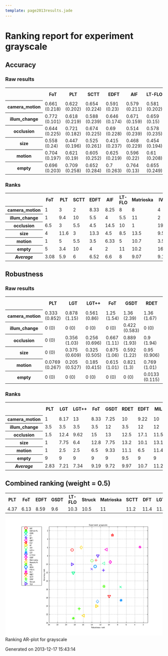 ```yaml
---
template: page2013results.jade
---
```

<div class='results'>
<h1 class="caption">Ranking report for experiment grayscale</h1>
<h2>Accuracy</h2>
<h3>Raw results</h3>
<div class="table"><table>
<tr><th>&nbsp;</th><th>FoT</th><th>PLT</th><th>SCTT</th><th>EDFT</th><th>AIF</th><th>LT-FLO</th><th>Matrioska</th><th>IVT</th><th>GSDT</th><th>Struck</th><th>TLD</th><th>ORIA</th><th>PJS-S</th><th>DFT</th><th>CCMS</th><th>MIL</th><th>LGT++</th><th>RDET</th><th>LGT</th><th>CT</th><th>HT</th><th>STMT</th><th>Meanshift</th><th>CACTuS-FL</th></tr>
<tr><th>camera_motion</th><td>0.661 (0.218)</td><td>0.622 (0.202)</td><td>0.654 (0.224)</td><td>0.591 (0.23)</td><td>0.579 (0.211)</td><td>0.581 (0.202)</td><td>0.588 (0.21)</td><td>0.62 (0.246)</td><td>0.613 (0.172)</td><td>0.584 (0.226)</td><td>0.542 (0.199)</td><td>0.539 (0.279)</td><td>0.536 (0.216)</td><td>0.524 (0.262)</td><td>0.517 (0.215)</td><td>0.528 (0.193)</td><td>0.494 (0.193)</td><td>0.499 (0.179)</td><td>0.45 (0.18)</td><td>0.475 (0.156)</td><td>0.444 (0.198)</td><td>0.417 (0.255)</td><td>0.413 (0.222)</td><td>0.394 (0.204)</td></tr>
<tr><th>illum_change</th><td>0.772 (0.101)</td><td>0.618 (0.219)</td><td>0.588 (0.239)</td><td>0.646 (0.174)</td><td>0.671 (0.159)</td><td>0.659 (0.15)</td><td>0.596 (0.177)</td><td>0.715 (0.153)</td><td>0.603 (0.159)</td><td>0.608 (0.219)</td><td>0.583 (0.158)</td><td>0.677 (0.205)</td><td>0.445 (0.217)</td><td>0.593 (0.193)</td><td>0.454 (0.235)</td><td>0.447 (0.15)</td><td>0.456 (0.152)</td><td>0.468 (0.129)</td><td>0.401 (0.16)</td><td>0.427 (0.145)</td><td>0.513 (0.207)</td><td>0.234 (0.214)</td><td>0.259 (0.216)</td><td>0.414 (0.192)</td></tr>
<tr><th>occlusion</th><td>0.644 (0.225)</td><td>0.721 (0.182)</td><td>0.674 (0.225)</td><td>0.69 (0.228)</td><td>0.514 (0.239)</td><td>0.578 (0.235)</td><td>0.741 (0.189)</td><td>0.473 (0.199)</td><td>0.607 (0.146)</td><td>0.722 (0.168)</td><td>0.652 (0.215)</td><td>0.419 (0.312)</td><td>0.595 (0.171)</td><td>0.612 (0.265)</td><td>0.549 (0.187)</td><td>0.546 (0.153)</td><td>0.447 (0.152)</td><td>0.492 (0.133)</td><td>0.466 (0.15)</td><td>0.517 (0.114)</td><td>0.426 (0.171)</td><td>0.434 (0.249)</td><td>0.337 (0.164)</td><td>0.357 (0.168)</td></tr>
<tr><th>size</th><td>0.558 (0.24)</td><td>0.447 (0.196)</td><td>0.525 (0.261)</td><td>0.415 (0.237)</td><td>0.468 (0.229)</td><td>0.454 (0.194)</td><td>0.417 (0.218)</td><td>0.424 (0.228)</td><td>0.462 (0.189)</td><td>0.404 (0.227)</td><td>0.552 (0.211)</td><td>0.42 (0.228)</td><td>0.409 (0.189)</td><td>0.362 (0.221)</td><td>0.482 (0.2)</td><td>0.407 (0.208)</td><td>0.416 (0.197)</td><td>0.39 (0.19)</td><td>0.364 (0.192)</td><td>0.356 (0.163)</td><td>0.334 (0.192)</td><td>0.459 (0.199)</td><td>0.359 (0.18)</td><td>0.318 (0.226)</td></tr>
<tr><th>motion</th><td>0.704 (0.197)</td><td>0.621 (0.19)</td><td>0.605 (0.252)</td><td>0.625 (0.219)</td><td>0.596 (0.22)</td><td>0.61 (0.208)</td><td>0.572 (0.205)</td><td>0.627 (0.242)</td><td>0.605 (0.165)</td><td>0.542 (0.244)</td><td>0.549 (0.202)</td><td>0.56 (0.271)</td><td>0.543 (0.227)</td><td>0.54 (0.27)</td><td>0.529 (0.211)</td><td>0.496 (0.184)</td><td>0.57 (0.167)</td><td>0.498 (0.166)</td><td>0.504 (0.168)</td><td>0.449 (0.151)</td><td>0.505 (0.169)</td><td>0.328 (0.224)</td><td>0.377 (0.262)</td><td>0.398 (0.221)</td></tr>
<tr><th>empty</th><td>0.696 (0.203)</td><td>0.709 (0.258)</td><td>0.652 (0.284)</td><td>0.7 (0.263)</td><td>0.764 (0.13)</td><td>0.655 (0.249)</td><td>0.642 (0.29)</td><td>0.56 (0.234)</td><td>0.627 (0.213)</td><td>0.607 (0.296)</td><td>0.602 (0.265)</td><td>0.613 (0.198)</td><td>0.712 (0.156)</td><td>0.706 (0.258)</td><td>0.692 (0.247)</td><td>0.544 (0.21)</td><td>0.631 (0.0853)</td><td>0.526 (0.188)</td><td>0.562 (0.151)</td><td>0.433 (0.127)</td><td>0.435 (0.276)</td><td>0.425 (0.336)</td><td>0.397 (0.241)</td><td>0.303 (0.0925)</td></tr>
</table>
</div><h3>Ranks</h3>
<div class="table"><table>
<tr><th>&nbsp;</th><th>FoT</th><th>PLT</th><th>SCTT</th><th>EDFT</th><th>AIF</th><th>LT-FLO</th><th>Matrioska</th><th>IVT</th><th>GSDT</th><th>Struck</th><th>TLD</th><th>ORIA</th><th>PJS-S</th><th>DFT</th><th>CCMS</th><th>MIL</th><th>LGT++</th><th>RDET</th><th>LGT</th><th>CT</th><th>HT</th><th>STMT</th><th>Meanshift</th><th>CACTuS-FL</th></tr>
<tr><th>camera_motion</th><td>1</td><td>3</td><td>2</td><td>8.33</td><td>8.25</td><td>8</td><td>8</td><td>4</td><td>8.5</td><td>9.75</td><td>11</td><td>8.33</td><td>13</td><td>15</td><td>16</td><td>14</td><td>18</td><td>17</td><td>20.5</td><td>19</td><td>20.5</td><td>22.5</td><td>23</td><td>23.5</td></tr>
<tr><th>illum_change</th><td>1</td><td>9.4</td><td>10</td><td>5.5</td><td>4</td><td>5.5</td><td>11</td><td>2</td><td>9</td><td>9.4</td><td>12.5</td><td>3</td><td>16.2</td><td>9.6</td><td>18</td><td>17</td><td>17.5</td><td>16.7</td><td>22</td><td>17.7</td><td>16.5</td><td>24</td><td>23</td><td>21</td></tr>
<tr><th>occlusion</th><td>6.5</td><td>3</td><td>5.5</td><td>4.5</td><td>14.5</td><td>10</td><td>1</td><td>19.5</td><td>10</td><td>2</td><td>6</td><td>20</td><td>9</td><td>8.33</td><td>12.5</td><td>12.5</td><td>20</td><td>17</td><td>17</td><td>14.5</td><td>20.5</td><td>20.5</td><td>23.5</td><td>23.5</td></tr>
<tr><th>size</th><td>4</td><td>11.6</td><td>3</td><td>13.3</td><td>4.5</td><td>8.5</td><td>13.5</td><td>9.5</td><td>10.7</td><td>12.8</td><td>2</td><td>12.2</td><td>12.4</td><td>19.2</td><td>4.5</td><td>12.6</td><td>14.4</td><td>18</td><td>17.8</td><td>20.3</td><td>23.5</td><td>11.5</td><td>20</td><td>23.5</td></tr>
<tr><th>motion</th><td>1</td><td>5</td><td>5.5</td><td>3.5</td><td>6.33</td><td>5</td><td>10.7</td><td>3.5</td><td>7.25</td><td>14</td><td>14.3</td><td>8.5</td><td>12.3</td><td>12.5</td><td>15.3</td><td>18.3</td><td>11.3</td><td>18</td><td>18</td><td>21</td><td>18.5</td><td>24</td><td>23</td><td>22</td></tr>
<tr><th>empty</th><td>5</td><td>3.4</td><td>10</td><td>4</td><td>2</td><td>11</td><td>10.2</td><td>16.5</td><td>11.5</td><td>11</td><td>14.3</td><td>11.3</td><td>4.2</td><td>4</td><td>6.25</td><td>17.5</td><td>11.5</td><td>19.5</td><td>16.5</td><td>21</td><td>20.8</td><td>21.5</td><td>21.5</td><td>24</td></tr>
<tr><th><em>Average</em></th><td>3.08</td><td>5.9</td><td>6</td><td>6.52</td><td>6.6</td><td>8</td><td>9.07</td><td>9.17</td><td>9.49</td><td>9.82</td><td>10</td><td>10.6</td><td>11.2</td><td>11.4</td><td>12.1</td><td>15.3</td><td>15.5</td><td>17.7</td><td>18.6</td><td>18.9</td><td>20</td><td>20.7</td><td>22.3</td><td>22.9</td></tr>
</table>
</div><h2>Robustness</h2>
<h3>Raw results</h3>
<div class="table"><table>
<tr><th>&nbsp;</th><th>PLT</th><th>LGT</th><th>LGT++</th><th>FoT</th><th>GSDT</th><th>RDET</th><th>EDFT</th><th>MIL</th><th>Struck</th><th>DFT</th><th>LT-FLO</th><th>CT</th><th>HT</th><th>Matrioska</th><th>ORIA</th><th>IVT</th><th>PJS-S</th><th>Meanshift</th><th>SCTT</th><th>STMT</th><th>CACTuS-FL</th><th>CCMS</th><th>TLD</th><th>AIF</th></tr>
<tr><th>camera_motion</th><td>0.333 (0.852)</td><td>0.878 (1.15)</td><td>0.561 (0.86)</td><td>1.25 (1.54)</td><td>1.36 (2.39)</td><td>1.36 (1.67)</td><td>1.33 (1.6)</td><td>1.59 (2.13)</td><td>3.5 (10.5)</td><td>1.17 (1.41)</td><td>1.74 (2.12)</td><td>2.21 (2.53)</td><td>5.13 (7.74)</td><td>1.08 (1.39)</td><td>2.17 (2.21)</td><td>1.83 (2.04)</td><td>2.01 (2.56)</td><td>3.17 (2.31)</td><td>2.83 (2.92)</td><td>7.33 (13.5)</td><td>4.75 (6.9)</td><td>3.83 (2.71)</td><td>7.83 (11.4)</td><td>3.49 (4.95)</td></tr>
<tr><th>illum_change</th><td>0 (0)</td><td>0 (0)</td><td>0 (0)</td><td>0 (0)</td><td>0.422 (0.583)</td><td>0 (0)</td><td>0.333 (0.477)</td><td>0.489 (0.757)</td><td>0.333 (0.477)</td><td>0.667 (0.477)</td><td>0.244 (0.57)</td><td>0.4 (0.809)</td><td>0.0444 (0.208)</td><td>0.333 (0.477)</td><td>1.42 (2.09)</td><td>0.667 (0.953)</td><td>0.578 (0.839)</td><td>2.33 (1.91)</td><td>1 (0.826)</td><td>10.3 (7.85)</td><td>3 (3.6)</td><td>5 (2.18)</td><td>1.33 (1.26)</td><td>1.42 (0.657)</td></tr>
<tr><th>occlusion</th><td>0 (0)</td><td>0.356 (1.03)</td><td>0.256 (0.696)</td><td>0.667 (1.11)</td><td>0.889 (1.93)</td><td>0.9 (1.94)</td><td>0.833 (1.07)</td><td>0.756 (1.72)</td><td>0 (0)</td><td>0.333 (0.474)</td><td>1.01 (1.92)</td><td>0.867 (1.79)</td><td>3.33 (7.65)</td><td>0.167 (0.375)</td><td>0.7 (1.59)</td><td>0.833 (1.47)</td><td>0.722 (1.41)</td><td>0.833 (1.87)</td><td>1.33 (2.57)</td><td>0.333 (0.75)</td><td>0.5 (0.768)</td><td>0.833 (1.07)</td><td>2 (3.63)</td><td>2.5 (4.95)</td></tr>
<tr><th>size</th><td>0 (0)</td><td>0.375 (0.609)</td><td>0.325 (0.505)</td><td>0.875 (1.06)</td><td>0.592 (1.22)</td><td>0.95 (0.906)</td><td>0.625 (0.861)</td><td>0.942 (1.06)</td><td>1.5 (3.25)</td><td>0.875 (1.54)</td><td>1.21 (1.54)</td><td>0.992 (1.16)</td><td>1.64 (2.46)</td><td>1.5 (2.3)</td><td>0.983 (1.8)</td><td>1.88 (1.91)</td><td>1.3 (1.52)</td><td>1.25 (1.65)</td><td>1.75 (1.65)</td><td>5.88 (14.1)</td><td>1.38 (2.61)</td><td>1.75 (1.49)</td><td>4 (4.2)</td><td>1.94 (2.05)</td></tr>
<tr><th>motion</th><td>0.0769 (0.267)</td><td>0.205 (0.527)</td><td>0.185 (0.415)</td><td>0.615 (1.01)</td><td>0.821 (1.3)</td><td>0.769 (1.01)</td><td>0.538 (0.932)</td><td>0.897 (1.25)</td><td>2.23 (3.61)</td><td>0.769 (1.12)</td><td>1.22 (1.45)</td><td>1.13 (1.38)</td><td>0.836 (1.55)</td><td>1.54 (2.51)</td><td>2.07 (2.31)</td><td>1.23 (1.85)</td><td>1.21 (1.56)</td><td>2.38 (2.31)</td><td>1.54 (1.5)</td><td>4.62 (6.29)</td><td>5.31 (6.64)</td><td>2 (2.08)</td><td>3.08 (3.39)</td><td>1.59 (2.04)</td></tr>
<tr><th>empty</th><td>0 (0)</td><td>0 (0)</td><td>0 (0)</td><td>0 (0)</td><td>0 (0)</td><td>0.0133 (0.115)</td><td>0 (0)</td><td>0 (0)</td><td>0.2 (0.403)</td><td>0 (0)</td><td>0.0267 (0.162)</td><td>0 (0)</td><td>1.43 (2.14)</td><td>0.2 (0.403)</td><td>0.0133 (0.115)</td><td>0 (0)</td><td>0.08 (0.273)</td><td>0 (0)</td><td>0 (0)</td><td>1.2 (1.61)</td><td>0.4 (0.805)</td><td>0 (0)</td><td>0 (0)</td><td>0.12 (0.327)</td></tr>
</table>
</div><h3>Ranks</h3>
<div class="table"><table>
<tr><th>&nbsp;</th><th>PLT</th><th>LGT</th><th>LGT++</th><th>FoT</th><th>GSDT</th><th>RDET</th><th>EDFT</th><th>MIL</th><th>Struck</th><th>DFT</th><th>LT-FLO</th><th>CT</th><th>HT</th><th>Matrioska</th><th>ORIA</th><th>IVT</th><th>PJS-S</th><th>Meanshift</th><th>SCTT</th><th>STMT</th><th>CACTuS-FL</th><th>CCMS</th><th>TLD</th><th>AIF</th></tr>
<tr><th>camera_motion</th><td>1</td><td>8.17</td><td>13</td><td>8.33</td><td>7.25</td><td>10</td><td>9.22</td><td>10</td><td>10.5</td><td>8.33</td><td>12.6</td><td>14.7</td><td>16.5</td><td>8.33</td><td>15.1</td><td>13.2</td><td>13.2</td><td>20.7</td><td>17.7</td><td>9</td><td>19.7</td><td>22</td><td>20</td><td>19.2</td></tr>
<tr><th>illum_change</th><td>3.5</td><td>3.5</td><td>3.5</td><td>3.5</td><td>12</td><td>3.5</td><td>12</td><td>12</td><td>12</td><td>16.2</td><td>10</td><td>12</td><td>3.5</td><td>12</td><td>13.6</td><td>12.8</td><td>12.8</td><td>20.7</td><td>19.2</td><td>24</td><td>19.4</td><td>23</td><td>19.2</td><td>20</td></tr>
<tr><th>occlusion</th><td>1.5</td><td>12.4</td><td>9.62</td><td>15</td><td>13</td><td>12.5</td><td>17.1</td><td>11.5</td><td>1.5</td><td>14.1</td><td>15.9</td><td>13</td><td>13.6</td><td>12.4</td><td>11.3</td><td>15.3</td><td>14.1</td><td>11.5</td><td>15.5</td><td>11.7</td><td>15.2</td><td>17.1</td><td>18.4</td><td>16.9</td></tr>
<tr><th>size</th><td>1</td><td>7.75</td><td>6.4</td><td>12.8</td><td>7.75</td><td>13.2</td><td>10.1</td><td>13.1</td><td>10.6</td><td>9.56</td><td>13.2</td><td>13.4</td><td>13.9</td><td>13.4</td><td>11.1</td><td>20.5</td><td>13.2</td><td>13.4</td><td>20</td><td>12.3</td><td>11.2</td><td>20.5</td><td>23</td><td>20.5</td></tr>
<tr><th>motion</th><td>1</td><td>2.5</td><td>2.5</td><td>6.5</td><td>9.33</td><td>11.1</td><td>6.5</td><td>11.4</td><td>12.1</td><td>10.7</td><td>14.6</td><td>14</td><td>6.5</td><td>11.6</td><td>19</td><td>13.2</td><td>14</td><td>20.6</td><td>17.5</td><td>21.2</td><td>24</td><td>18.5</td><td>22</td><td>15.2</td></tr>
<tr><th>empty</th><td>9</td><td>9</td><td>9</td><td>9</td><td>9</td><td>9.5</td><td>9</td><td>9</td><td>20.5</td><td>9</td><td>9.5</td><td>9</td><td>23.5</td><td>20.5</td><td>9.5</td><td>9</td><td>17</td><td>9</td><td>9</td><td>23.5</td><td>20.5</td><td>9</td><td>9</td><td>20</td></tr>
<tr><th><em>Average</em></th><td>2.83</td><td>7.21</td><td>7.34</td><td>9.19</td><td>9.72</td><td>9.97</td><td>10.7</td><td>11.2</td><td>11.2</td><td>11.3</td><td>12.6</td><td>12.7</td><td>12.9</td><td>13</td><td>13.3</td><td>14</td><td>14.1</td><td>16</td><td>16.5</td><td>17</td><td>18.3</td><td>18.4</td><td>18.6</td><td>18.6</td></tr>
</table>
</div><h2>Combined ranking (weight = 0.5)</h2>
<div class="table"><table>
<tr><th>PLT</th><th>FoT</th><th>EDFT</th><th>GSDT</th><th>LT-FLO</th><th>Struck</th><th>Matrioska</th><th>SCTT</th><th>DFT</th><th>LGT++</th><th>IVT</th><th>ORIA</th><th>AIF</th><th>PJS-S</th><th>LGT</th><th>MIL</th><th>RDET</th><th>TLD</th><th>CCMS</th><th>CT</th><th>HT</th><th>STMT</th><th>Meanshift</th><th>CACTuS-FL</th></tr>
<tr><td>4.37</td><td>6.13</td><td>8.59</td><td>9.6</td><td>10.3</td><td>10.5</td><td>11</td><td>11.2</td><td>11.4</td><td>11.4</td><td>11.6</td><td>11.9</td><td>12.6</td><td>12.6</td><td>12.9</td><td>13.2</td><td>13.8</td><td>14.3</td><td>15.2</td><td>15.8</td><td>16.5</td><td>18.8</td><td>19.1</td><td>20.6</td></tr>
</table>
</div><p class="plot"><img src="images/ranking_grayscale.png" alt="Ranking AR-plot for grayscale" /><span class="caption">Ranking AR-plot for grayscale</span></p>
<p class="timestamp">Generated on 2013-12-17 15:43:14</p>
</div>
